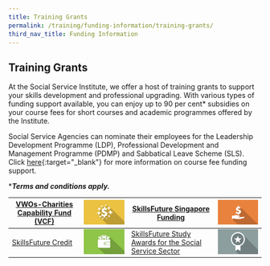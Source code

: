 ```yaml
---
title: Training Grants
permalink: /training/funding-information/training-grants/
third_nav_title: Funding Information
---
```


## Training Grants

At the Social Service Institute, we offer a host of training grants to support your skills development and professional upgrading. With various types of funding support available, you can enjoy up to 90 per cent* subsidies on your course fees for short courses and academic programmes offered by the Institute.  
  
Social Service Agencies can nominate their employees for the Leadership Development Programme (LDP), Professional Development and Management Programme (PDMP) and Sabbatical Leave Scheme (SLS). Click [here](https://www.ncss.gov.sg/Social-Service-Careers/Professional-Development/About-Professional-Development){:target="_blank"} for more information on course fee funding support.  
  
****Terms and conditions apply.***

|[VWOs-Charities Capability Fund (VCF)](/training/funding-information/VWOs-Charities-Capability-Fund-(VCF)/) | [![VWOs-Charities Capability Fund (VCF)](/images/training/grants/VCF-funding.jpg)](/training/funding-information/VWOs-Charities-Capability-Fund-(VCF)/) | [SkillsFuture Singapore Funding](/training/funding-information/SkillsFuture-Singapore-Funding/) | [![SkillsFuture Singapore Funding](/images/training/grants/skillsfuture-funding.jpg)](/training/funding-information/SkillsFuture-Singapore-Funding/) |
|-|-|-|-|
|[SkillsFuture Credit](/training/funding-information/SkillsFuture-Credit/) | [![SkillsFuture Credit](/images/training/grants/skillsfuture-credit.jpg)](/training/funding-information/SkillsFuture-Credit/)|[SkillsFuture Study Awards for the Social Service Sector](/training/funding-information/SkillsFuture-Study-Awards-for-the-Social-Service-S/) | [![SkillsFuture Study Awards for the Social Service Sector](/images/training/grants/skillsfuture-studyawards.jpg)](/training/funding-information/SkillsFuture-Study-Awards-for-the-Social-Service-S/) |





